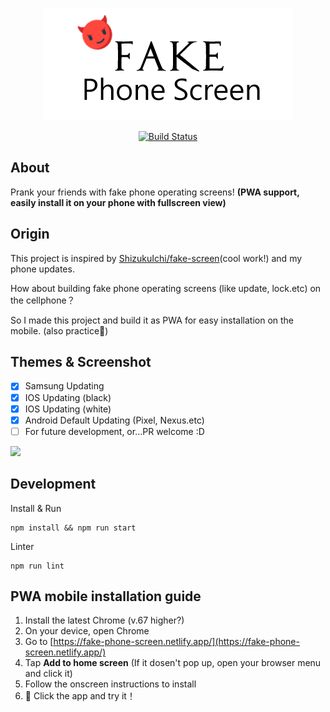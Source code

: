 <p align="center">
<a href="https://fake-phone-screen.netlify.app/" target="_blank">
<img src="https://raw.githubusercontent.com/setsal/files/main/logo/logo.png" width="400">
</a>
</p>

<p align="center">
<a href="https://github.com/setsal/fake-phone-screen"><img src="https://api.netlify.com/api/v1/badges/5872ef9c-f949-449c-bb5c-2ff497d8db2d/deploy-status" alt="Build Status"></a>
</p>

## About

Prank your friends with fake phone operating screens! **(PWA support, easily install it on your phone with fullscreen view)**


## Origin 

This project is inspired by [ShizukuIchi/fake-screen](https://github.com/ShizukuIchi/fake-screen)(cool work!) and my phone updates.

How about building fake phone operating screens (like update, lock.etc) on the cellphone？

So I made this project and build it as PWA for easy installation on the mobile. (also practice💪)


## Themes & Screenshot 

- [x] Samsung Updating
- [x] IOS Updating (black)
- [x] IOS Updating (white)
- [x] Android Default Updating (Pixel, Nexus.etc)
- [ ] For future development, or...PR welcome :D

![](https://i.imgur.com/ICxYcex.png)


## Development

Install & Run
```
npm install && npm run start
```

Linter
```
npm run lint
```


## PWA mobile installation guide

1. Install the latest Chrome (v.67 higher?)
2. On your device, open Chrome
3. Go to [https://fake-phone-screen.netlify.app/](https://fake-phone-screen.netlify.app/)
4. Tap **Add to home screen** (If it dosen't pop up, open your browser menu and click it)
5. Follow the onscreen instructions to install
6. 🍻  Click the app and try it！

